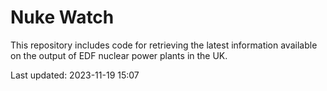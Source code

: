 # Nuke Watch

This repository includes code for retrieving the latest information available on the output of EDF nuclear power plants in the UK.

Last updated: 2023-11-19 15:07